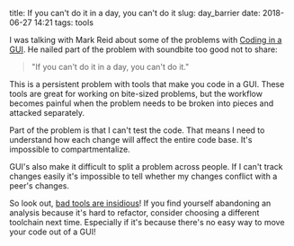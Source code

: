 title: If you can't do it in a day, you can't do it
slug: day_barrier
date: 2018-06-27 14:21
tags: tools

I was talking with Mark Reid
about some of the problems with [Coding in a GUI](coding_in_textboxes.html).
He nailed part of the problem with soundbite too good not to share:

> "If you can't do it in a day, you can't do it."

This is a persistent problem with tools that make you code in a GUI.
These tools are great for working on bite-sized problems,
but the workflow becomes painful
when the problem needs to be broken into pieces and attacked separately.

Part of the problem is that I can't test the code.
That means I need to understand how each change will affect the entire code base.
It's impossible to compartmentalize.

GUI's also make it difficult to split a problem across people.
If I can't track changes easily
it's impossible to tell whether my changes conflict with a peer's changes.

So look out, [bad tools are insidious](bad-tools.html)!
If you find yourself abandoning an analysis because it's hard to refactor,
consider choosing a different toolchain next time.
Especially if it's because there's no easy way to move your code out of a GUI!

